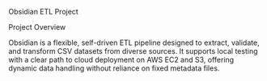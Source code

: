 Obsidian ETL Project

Project Overview

Obsidian is a flexible, self-driven ETL pipeline designed to extract, validate, and transform CSV datasets from diverse sources. It supports local testing with a clear path to cloud deployment on AWS EC2 and S3, offering dynamic data handling without reliance on fixed metadata files.
